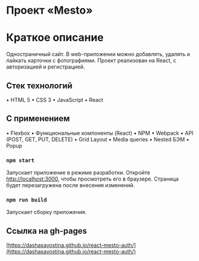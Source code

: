 # Проект «Mesto»

# Краткое описание

Одностраничный сайт. В web-приложении можно добавлять, удалять и лайкать карточки с фотографиями.
Проект реализован на React, с авторизацией и регистрацией.

## Стек технологий

• HTML 5
• CSS 3
• JavaScript
• React

## С применением

• Flexbox
• Функциональные компоненты (React)
• NPM
• Webpack
• API (POST, GET, PUT, DELETE)
• Grid Layout
• Media queries
• Nested БЭМ
• Popup


### `npm start`

Запускает приложение в режиме разработки.
Откройте [http://localhost:3000](http://localhost:3000), чтобы просмотреть его в браузере.
Страница будет перезагружена после внесения изменений.


### `npm run build`

Запускает сборку приложения.

## Ссылка на gh-pages

[https://dashasavostina.github.io/react-mesto-auth/](https://dashasavostina.github.io/react-mesto-auth/)